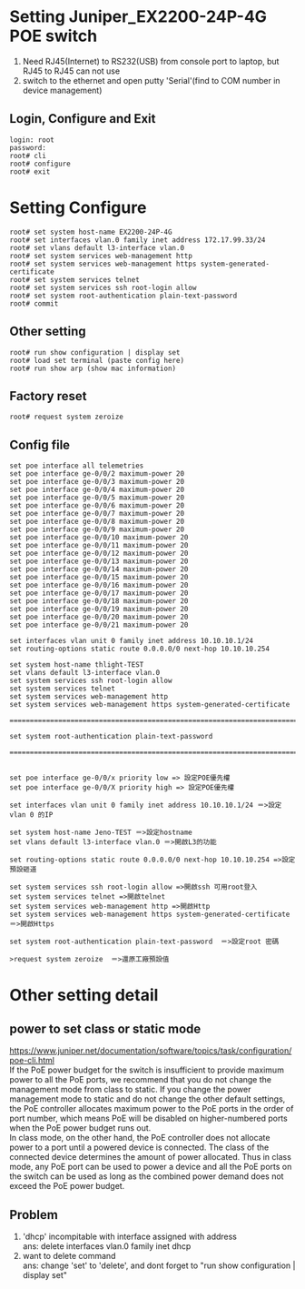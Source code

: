 # Setting Juniper_EX2200-24P-4G POE switch  
  
1. Need RJ45(Internet) to RS232(USB) from console port to laptop, but RJ45 to RJ45 can not use  
2. switch to the ethernet and open putty 'Serial'(find to COM number in device management)  
  
## Login, Configure and Exit  
```
login: root
password:
root# cli  
root# configure  
root# exit
```
  
# Setting Configure  
```
root# set system host-name EX2200-24P-4G
root# set interfaces vlan.0 family inet address 172.17.99.33/24
root# set vlans default l3-interface vlan.0
root# set system services web-management http
root# set system services web-management https system-generated-certificate
root# set system services telnet
root# set system services ssh root-login allow
root# set system root-authentication plain-text-password
root# commit
```  
  
  
## Other setting  
```
root# run show configuration | display set
root# load set terminal (paste config here)
root# run show arp (show mac information)
```  
## Factory reset
```
root# request system zeroize
```
  
## Config file  
```
set poe interface all telemetries
set poe interface ge-0/0/2 maximum-power 20
set poe interface ge-0/0/3 maximum-power 20
set poe interface ge-0/0/4 maximum-power 20
set poe interface ge-0/0/5 maximum-power 20
set poe interface ge-0/0/6 maximum-power 20
set poe interface ge-0/0/7 maximum-power 20
set poe interface ge-0/0/8 maximum-power 20
set poe interface ge-0/0/9 maximum-power 20
set poe interface ge-0/0/10 maximum-power 20
set poe interface ge-0/0/11 maximum-power 20
set poe interface ge-0/0/12 maximum-power 20
set poe interface ge-0/0/13 maximum-power 20
set poe interface ge-0/0/14 maximum-power 20
set poe interface ge-0/0/15 maximum-power 20
set poe interface ge-0/0/16 maximum-power 20
set poe interface ge-0/0/17 maximum-power 20
set poe interface ge-0/0/18 maximum-power 20
set poe interface ge-0/0/19 maximum-power 20
set poe interface ge-0/0/20 maximum-power 20
set poe interface ge-0/0/21 maximum-power 20

set interfaces vlan unit 0 family inet address 10.10.10.1/24
set routing-options static route 0.0.0.0/0 next-hop 10.10.10.254

set system host-name thlight-TEST
set vlans default l3-interface vlan.0
set system services ssh root-login allow 
set system services telnet 
set system services web-management http 
set system services web-management https system-generated-certificate 

=============================================================================================

set system root-authentication plain-text-password

=============================================================================================


set poe interface ge-0/0/x priority low => 設定POE優先權
set poe interface ge-0/0/X priority high => 設定POE優先權

set interfaces vlan unit 0 family inet address 10.10.10.1/24 ＝>設定vlan 0 的IP

set system host-name Jeno-TEST ＝>設定hostname
set vlans default l3-interface vlan.0 ＝>開啟L3的功能

set routing-options static route 0.0.0.0/0 next-hop 10.10.10.254 =>設定預設砸道

set system services ssh root-login allow =>開啟ssh 可用root登入
set system services telnet =>開啟telnet
set system services web-management http =>開啟Http
set system services web-management https system-generated-certificate ＝>開啟Https

set system root-authentication plain-text-password  ＝>設定root 密碼

>request system zeroize  ＝>還原工廠預設值
```
  
# Other setting detail    
## power to set class or static mode  
https://www.juniper.net/documentation/software/topics/task/configuration/poe-cli.html  
If the PoE power budget for the switch is insufficient to provide maximum power to all the PoE ports, we recommend that you do not change the management mode from class to static. If you change the power management mode to static and do not change the other default settings, the PoE controller allocates maximum power to the PoE ports in the order of port number, which means PoE will be disabled on higher-numbered ports when the PoE power budget runs out.  
In class mode, on the other hand, the PoE controller does not allocate power to a port until a powered device is connected. The class of the connected device determines the amount of power allocated. Thus in class mode, any PoE port can be used to power a device and all the PoE ports on the switch can be used as long as the combined power demand does not exceed the PoE power budget.  
  
## Problem  
1. 'dhcp' incompitable with interface assigned with address  
ans: delete interfaces vlan.0 family inet dhcp  
2. want to delete command  
ans: change 'set' to 'delete', and dont forget to "run show configuration | display set"  
  
  
